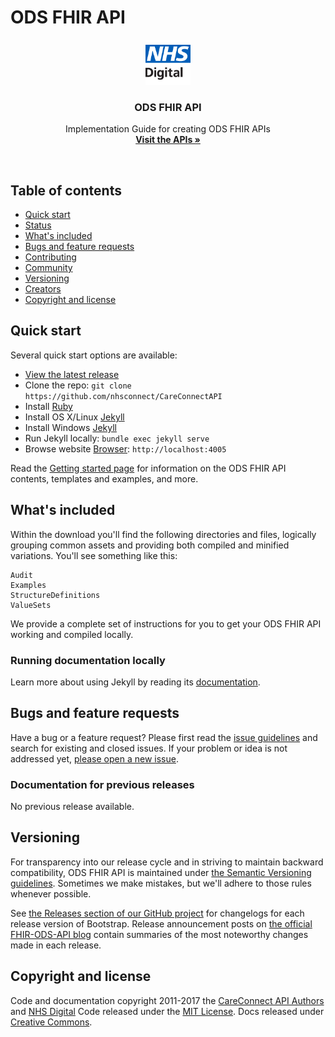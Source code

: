 # ODS FHIR API

<p align="center">
  <a href="https://v4-alpha.getbootstrap.com">
    <img src="images/logo.png" height=72>
  </a>

  <h3 align="center">ODS FHIR API</h3>

  <p align="center">
    Implementation Guide for creating ODS FHIR APIs
    <br>
    <a href="#"><strong>Visit the APIs &raquo;</strong></a>
  </p>
</p>

<br>

## Table of contents

- [Quick start](#quick-start)
- [Status](#status)
- [What's included](#whats-included)
- [Bugs and feature requests](#bugs-and-feature-requests)
- [Contributing](#contributing)
- [Community](#community)
- [Versioning](#versioning)
- [Creators](#creators)
- [Copyright and license](#copyright-and-license)

## Quick start

Several quick start options are available:

- [View the latest release]( )
- Clone the repo: `git clone https://github.com/nhsconnect/CareConnectAPI`
- Install [Ruby](https://www.ruby-lang.org/en/documentation/installation/#homebrew)
- Install OS X/Linux [Jekyll](https://jekyllrb.com/docs/installation/)
- Install Windows [Jekyll](https://jekyllrb.com/docs/windows/)
- Run Jekyll locally: `bundle exec jekyll serve`
- Browse website [Browser](http://localhost:4005): `http://localhost:4005`

Read the [Getting started page](#) for information on the ODS FHIR API contents, templates and examples, and more.

## What's included

Within the download you'll find the following directories and files, logically grouping common assets and providing both compiled and minified variations. You'll see something like this:

```
Audit
Examples
StructureDefinitions
ValueSets
```

We provide a complete set of instructions for you to get your ODS FHIR API working and compiled locally.

### Running documentation locally

Learn more about using Jekyll by reading its [documentation](https://jekyllrb.com/docs/home/).

## Bugs and feature requests

Have a bug or a feature request? Please first read the [issue guidelines](https://github.com/nhsconnect/FHIR-ODS-API/master/CONTRIBUTING.md#using-the-issue-tracker) and search for existing and closed issues. If your problem or idea is not addressed yet, [please open a new issue](https://github.com/nhsconnect/FHIR-ODS-API/issues/new).


### Documentation for previous releases

No previous release available.

## Versioning

For transparency into our release cycle and in striving to maintain backward compatibility, ODS FHIR API is maintained under [the Semantic Versioning guidelines](http://semver.org/). Sometimes we make mistakes, but we'll adhere to those rules whenever possible.

See [the Releases section of our GitHub project](https://github.com/nhsconnect/FHIR-ODS-API/releases) for changelogs for each release version of Bootstrap. Release announcement posts on [the official FHIR-ODS-API blog](#) contain summaries of the most noteworthy changes made in each release.



## Copyright and license

Code and documentation copyright 2011-2017 the [CareConnect API Authors](#) and [NHS Digital](#) Code released under the [MIT License](#). Docs released under [Creative Commons](#).
